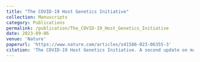 ```yaml
---
title: "The COVID-19 Host Genetics Initiative"
collection: Manuscripts
category: Publications
permalink: /publication/The_COVID-19_Host_Genetics_Initiative
date: 2023-09-06
venue: 'Nature'
paperurl: 'https://www.nature.com/articles/s41586-023-06355-3'
citation: 'The COVID-19 Host Genetics Initiative. A second update on mapping the human genetic architecture of COVID- 19. Nature 621, E7–E26 (2023). PMID: 37674002'
---
```

